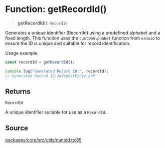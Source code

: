 # Function: getRecordId()

> **getRecordId**(): `RecordId`

Generates a unique identifier (RecordId) using a predefined alphabet and a fixed length.
This function uses the `customAlphabet` function from `nanoid` to ensure the ID is unique 
and suitable for record identification.

Usage example:
```typescript
const recordId = getRecordId();

console.log("Generated Record ID:", recordId);
// Generated Record ID:JNYep09tEidvz_e0F
```

## Returns

`RecordId`

A unique identifier suitable for use as a `RecordId`.

## Source

[packages/core/src/utils/nanoid.ts:85](https://github.com/VictorS67/encre/blob/42c3bddca4be2d23ad959c1c99381eefbf43789c/packages/core/src/utils/nanoid.ts#L85)
